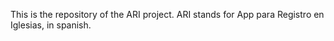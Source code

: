 This is the repository of the ARI project. 
ARI stands for App para Registro en Iglesias, in spanish. 